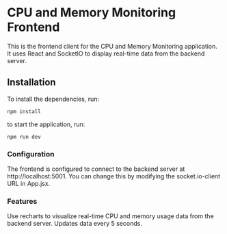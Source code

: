 
# CPU and Memory Monitoring Frontend

This is the frontend client for the CPU and Memory Monitoring application. It uses React and SocketIO to display real-time data from the backend server.

## Installation
To install the dependencies, run:

```
npm install
```
to start the application, run:
```
npm run dev
```

### Configuration
The frontend is configured to connect to the backend server at http://localhost:5001. You can change this by modifying the socket.io-client URL in App.jsx.

### Features
Use recharts to visualize real-time CPU and memory usage data from the backend server.
Updates data every 5 seconds.